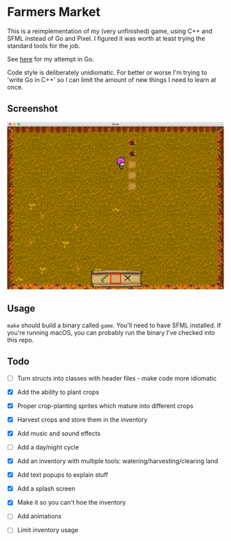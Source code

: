 # Farmers Market 

This is a reimplementation of my (very unfinished) game, using C++ and SFML instead of Go and Pixel. I figured it was worth at least trying the standard tools for the job.

See [here](https://github.com/sgoedecke/farmers-market) for my attempt in Go.

Code style is deliberately unidiomatic. For better or worse I'm trying to 'write Go in C++' so I can limit the amount of new things I need to learn at once.

## Screenshot

![screenshot](./grow-screenshot.png)

## Usage

`make` should build a binary called `game`. You'll need to have SFML installed. If you're running macOS, you can probably run the binary I've checked into this repo.

## Todo

- [ ] Turn structs into classes with header files - make code more idiomatic
- [X] Add the ability to plant crops
- [X] Proper crop-planting sprites which mature into different crops
- [X] Harvest crops and store them in the inventory
- [X] Add music and sound effects 
- [ ] Add a day/night cycle
- [X] Add an inventory with multiple tools: watering/harvesting/clearing land
- [X] Add text popups to explain stuff
- [X] Add a splash screen 
- [X] Make it so you can't hoe the inventory
- [ ] Add animations
- [ ] Limit inventory usage

